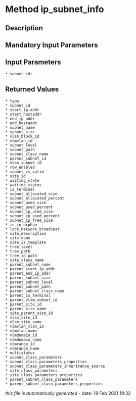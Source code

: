 # Method ip_subnet_info

## Description
	

## Mandatory Input Parameters

## Input Parameters
	* subnet_id:

## Returned Values
	* type
	* subnet_id
	* start_ip_addr
	* start_hostaddr
	* end_ip_addr
	* end_hostaddr
	* subnet_name
	* subnet_size
	* vlsm_block_id
	* vlmvlan_id
	* subnet_level
	* subnet_path
	* subnet_class_name
	* parent_subnet_id
	* vlsm_subnet_id
	* row_enabled
	* subnet_is_valid
	* site_id
	* waiting_state
	* waiting_status
	* is_terminal
	* subnet_allocated_size
	* subnet_allocated_percent
	* subnet_used_size
	* subnet_used_percent
	* subnet_ip_used_size
	* subnet_ip_used_percent
	* subnet_ip_free_size
	* is_in_orphan
	* lock_network_broadcast
	* site_description
	* site_name
	* site_is_template
	* tree_level
	* tree_path
	* tree_id_path
	* site_class_name
	* parent_subnet_name
	* parent_start_ip_addr
	* parent_end_ip_addr
	* parent_subnet_size
	* parent_subnet_level
	* parent_subnet_path
	* parent_subnet_class_name
	* parent_is_terminal
	* parent_vlsm_subnet_id
	* parent_site_id
	* parent_site_name
	* site_parent_site_id
	* vlsm_site_id
	* vlsm_site_name
	* vlmvlan_vlan_id
	* vlmvlan_name
	* vlmdomain_id
	* vlmdomain_name
	* vlmrange_id
	* vlmrange_name
	* multistatus
	* subnet_class_parameters
	* subnet_class_parameters_properties
	* subnet_class_parameters_inheritance_source
	* site_class_parameters
	* site_class_parameters_properties
	* parent_subnet_class_parameters
	* parent_subnet_class_parameters_properties


*this file is automatically generated* - date: 18 Feb 2021 19:32